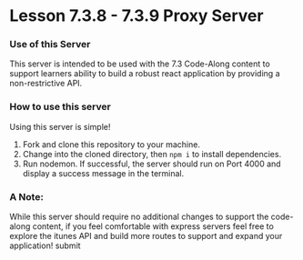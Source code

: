 # Lesson 7.3.8 - 7.3.9 Proxy Server
### Use of this Server
This server is intended to be used with the 7.3 Code-Along content to support learners ability to build a robust react application by providing a non-restrictive API.

### How to use this server
Using this server is simple!
1. Fork and clone this repository to your machine.
2. Change into the cloned directory, then `npm i` to install dependencies.
3. Run nodemon. If successful, the server should run on Port 4000 and display a success message in the terminal.

### A Note:
While this server should require no additional changes to support the code-along content, if you feel comfortable with express servers feel free to explore the itunes API and build more routes to support and expand your application! submit